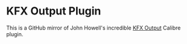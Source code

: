 # KFX Output Plugin

This is a GitHub mirror of John Howell's incredible [KFX Output](https://www.mobileread.com/forums/showthread.php?t=272407) Calibre plugin.

